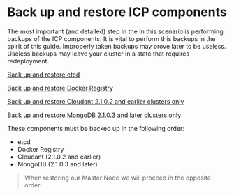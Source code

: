 # Back up and restore ICP components

The most important (and detailed) step in the In this scenario is performing backups of the ICP components.  It is vital to perform this backups in the spirit of this guide.  Improperly taken backups may prove later to be useless.  Useless backups may leave your cluster in a state that requires redeployment.

[Back up and restore etcd](etcd.md)

[Back up and restore Docker Registry](registry.md)

[Back up and restore Cloudant 2.1.0.2 and earlier clusters only](cloudant.md)

[Back up and restore MongoDB 2.1.0.3 and later clusters only](mongodb.md)

These components must be backed up in the following order:

* etcd
* Docker Registry
* Cloudant (2.1.0.2 and earlier)
* MongoDB (2.1.0.3 and later)

> When restoring our Master Node we will proceed in the opposite order.
